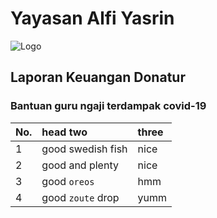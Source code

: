 # Yayasan Alfi Yasrin

![Logo](https://alfiyasrin.github.io/donations/logo.png)

## Laporan Keuangan Donatur

### Bantuan guru ngaji terdampak covid-19

| No.        | head two          | three |
|:-------------|:------------------|:------|
| 1           | good swedish fish | nice  |
| 2 | good and plenty   | nice  |
| 3           | good `oreos`      | hmm   |
| 4           | good `zoute` drop | yumm  |
